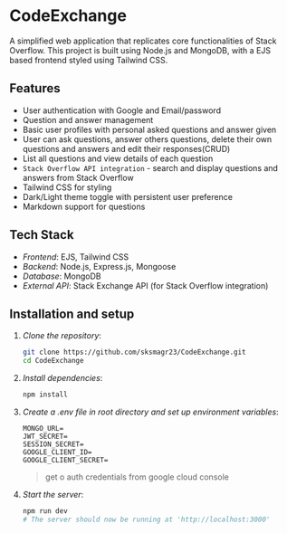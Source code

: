 # CodeExchange

A simplified web application that replicates core functionalities of Stack Overflow. This project is built using Node.js and MongoDB, with a EJS based frontend styled using Tailwind CSS.

## Features

- User authentication with Google and Email/password
- Question and answer management
- Basic user profiles with personal asked questions and answer given
- User can ask questions, answer others questions, delete their own questions and answers and edit their responses(CRUD)
- List all questions and view details of each question
- ```Stack Overflow API integration``` - search and display questions and answers from Stack Overflow
- Tailwind CSS for styling
- Dark/Light theme toggle with persistent user preference
- Markdown support for questions

## Tech Stack

- *Frontend*: EJS, Tailwind CSS
- *Backend*: Node.js, Express.js, Mongoose
- *Database*: MongoDB
- *External API*: Stack Exchange API (for Stack Overflow integration)

## Installation and setup

1. *Clone the repository*:
   ```bash
   git clone https://github.com/sksmagr23/CodeExchange.git
   cd CodeExchange
   ```
1. *Install dependencies*:
   ```bash
   npm install
   ```
1. *Create a .env file in root directory and set up environment variables*:
   ```Env
   MONGO_URL=
   JWT_SECRET=
   SESSION_SECRET=
   GOOGLE_CLIENT_ID=
   GOOGLE_CLIENT_SECRET=
   ```
   > get o auth credentials from google cloud console
1. *Start the server*:
   ```bash
   npm run dev
   # The server should now be running at 'http://localhost:3000'
   ```         